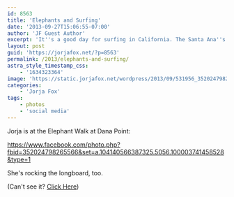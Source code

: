 ```yaml
---
id: 8563
title: 'Elephants and Surfing'
date: '2013-09-27T15:06:55-07:00'
author: 'JF Guest Author'
excerpt: 'It''s a good day for surfing in California. The Santa Ana''s are on their way.'
layout: post
guid: 'https://jorjafox.net/?p=8563'
permalink: /2013/elephants-and-surfing/
astra_style_timestamp_css:
    - '1634323364'
image: 'https://static.jorjafox.net/wordpress/2013/09/531956_352024798265566_1766001344_n.jpg'
categories:
    - 'Jorja Fox'
tags:
    - photos
    - 'social media'
---
```


Jorja is at the Elephant Walk at Dana Point:

https://www.facebook.com/photo.php?fbid=352024798265566&set=a.104140566387325.5056.100003741458528&type=1

She's rocking the longboard, too.

(Can't see it? <a href="https://www.facebook.com/photo.php?fbid=352024798265566&set=a.104140566387325.5056.100003741458528&type=1">Click Here</a>)